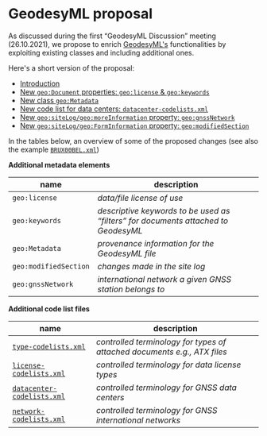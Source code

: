 # GeodesyML proposal

As discussed during the first “GeodesyML Discussion” meeting (26.10.2021), we propose to enrich [GeodesyML's](https://github.com/GeoscienceAustralia/GeodesyML) functionalities by exploiting existing classes and including additional ones.

Here's a short version of the proposal:

- [Introduction](docs/Introduction.md)
- [New `geo:Document` properties: `geo:license` & `geo:keywords`](docs/Document.md)
- [New class `geo:Metadata`](docs/Metadata.md)
- [New code list for data centers: `datacenter-codelists.xml`](docs/Data_Centers.md)
- [New `geo:siteLog/geo:moreInformation` property: `geo:gnssNetwork`](docs/Networks.md)
- [New `geo:siteLog/geo:FormInformation` property: `geo:modifiedSection`](docs/Modified_Sections.md)


In the tables below, an overview of some of the proposed changes (see also the example [`BRUX00BEL.xml`](examples/0.6/BRUX00BEL.xml))

**Additional metadata elements**

| name | description |
| ------ | ------ |
| `geo:license` | *data/file license of use* |
| `geo:keywords` | *descriptive keywords to be used as “filters” for documents attached to GeodesyML* |
| `geo:Metadata ` | *provenance information for the GeodesyML file* |
| `geo:modifiedSection` | *changes made in the site log* |
| `geo:gnssNetwork` | *international network a given GNSS station belongs to* |



**Additional code list files**

| name | description |
| ------ | ------ |
| [`type-codelists.xml`](codelists/type-codelists.xml) | *controlled terminology for types of attached documents e.g., ATX files* |
| [`license-codelists.xml`](codelists/license-codelists.xml) | *controlled terminology for data license types* |
| [`datacenter-codelists.xml`](codelists/datacenter-codelists.xml) | *controlled terminology for GNSS data centers*|
| [`network-codelists.xml`](codelists/network-codelists.xml) | *controlled terminology for GNSS international networks*|

